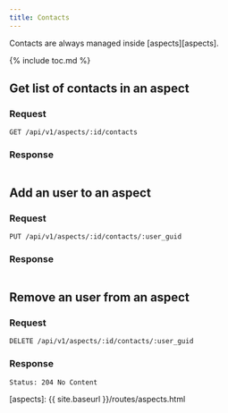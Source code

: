 ```yaml
---
title: Contacts
---
```


Contacts are always managed inside [aspects][aspects].

{% include toc.md %}

## Get list of contacts in an aspect

### Request

~~~
GET /api/v1/aspects/:id/contacts
~~~

### Response

~~~json
~~~

## Add an user to an aspect

### Request

~~~
PUT /api/v1/aspects/:id/contacts/:user_guid
~~~

### Response

~~~json
~~~

## Remove an user from an aspect

### Request

~~~
DELETE /api/v1/aspects/:id/contacts/:user_guid
~~~

### Response

~~~
Status: 204 No Content
~~~

[aspects]: {{ site.baseurl }}/routes/aspects.html
